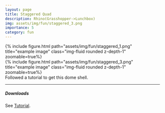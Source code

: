 ```yaml
---
layout: page
title: Staggered Quad
description: Rhino(Grasshopper->Lunchbox)
img: assets/img/fun/staggered_3.png
importance: 5
category: fun
---
```


<div class="row">
    <div class="col-sm mt-3 mt-md-0">
        {% include figure.html path="assets/img/fun/staggered_1.png" title="example image" class="img-fluid rounded z-depth-1" zoomable=true%}
    </div>     
    <div class="col-sm mt-3 mt-md-0">
        {% include figure.html path="assets/img/fun/staggered_3.png" title="example image" class="img-fluid rounded z-depth-1" zoomable=true%}
    </div>       
</div>
<div class="caption">
    Followed a tutorial to get this dome shell.
</div>

------
##### **Downloads**
See [Tutorial](https://parametrichouse.com/lunchbox-quad-tower/).
